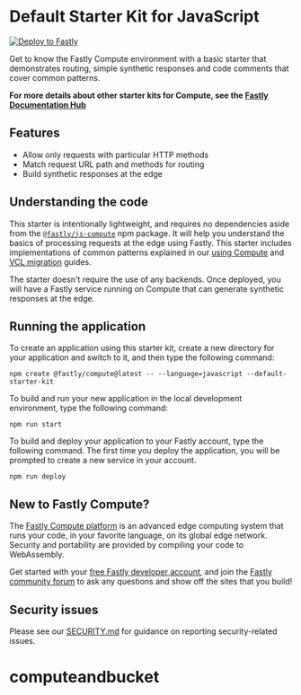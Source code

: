 # Default Starter Kit for JavaScript

[![Deploy to Fastly](https://deploy.edgecompute.app/button)](https://deploy.edgecompute.app/fastly/compute-starter-kit-javascript-default)

Get to know the Fastly Compute environment with a basic starter that demonstrates routing, simple synthetic responses and code comments that cover common patterns.

**For more details about other starter kits for Compute, see the [Fastly Documentation Hub](https://www.fastly.com/documentation/solutions/starters)**

## Features

* Allow only requests with particular HTTP methods
* Match request URL path and methods for routing
* Build synthetic responses at the edge

## Understanding the code

This starter is intentionally lightweight, and requires no dependencies aside from the [`@fastly/js-compute`](https://www.npmjs.com/package/@fastly/js-compute) npm package. It will help you understand the basics of processing requests at the edge using Fastly. This starter includes implementations of common patterns explained in our [using Compute](https://www.fastly.com/documentation/guides/compute/javascript/) and [VCL migration](https://www.fastly.com/documentation/guides/compute/migrate/) guides.

The starter doesn't require the use of any backends. Once deployed, you will have a Fastly service running on Compute that can generate synthetic responses at the edge.

## Running the application

To create an application using this starter kit, create a new directory for your application and switch to it, and then type the following command:

```shell
npm create @fastly/compute@latest -- --language=javascript --default-starter-kit
```

To build and run your new application in the local development environment, type the following command:

```shell
npm run start
```

To build and deploy your application to your Fastly account, type the following command. The first time you deploy the application, you will be prompted to create a new service in your account. 

```shell
npm run deploy
```

## New to Fastly Compute?

The [Fastly Compute platform](https://www.fastly.com/documentation/guides/compute/) is an advanced edge computing system that runs your code, in your favorite language, on its global edge network. Security and portability are provided by compiling your code to WebAssembly.

Get started with your [free Fastly developer account](https://www.fastly.com/signup/?tier=free), and join the [Fastly community forum](https://community.fastly.com/) to ask any questions and show off the sites that you build!

## Security issues

Please see our [SECURITY.md](SECURITY.md) for guidance on reporting security-related issues.
# computeandbucket
